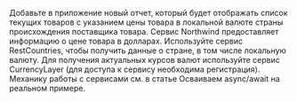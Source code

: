 ﻿Добавьте в приложение новый отчет, который будет отображать список текущих товаров с указанием цены товара в локальной валюте страны происхождения поставщика товара. Сервис Northwind предоставляет информацию о цене товара в долларах. Используйте сервис RestCountries, чтобы получить данные о стране, в том числе локальную валюту. Для получения актуальных курсов валют используйте сервис CurrencyLayer (для доступа к сервису необходима регистрация). Механику работы с сервисами см. в статье Осваиваем async/await на реальном примере.